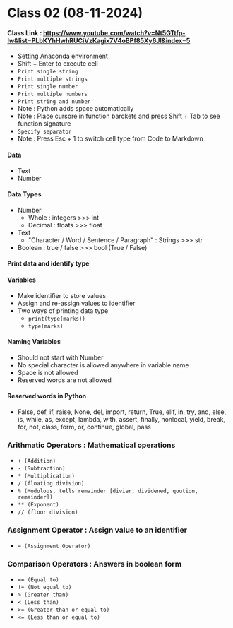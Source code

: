 # Class 02 (08-11-2024)
#### Class Link : https://www.youtube.com/watch?v=Nt5GTtfp-lw&list=PLbKYhHwhRUCiVzKagix7V4oBPf85Xy6Jl&index=5
- Setting Anaconda environment
- Shift + Enter to execute cell
- `Print single string`
- `Print multiple strings`
- `Print single number`
- `Print multiple numbers`
- `Print string and number`
- Note : Python adds space automatically
- Note : Place cursore in function barckets and press Shift + Tab to see function signature
- `Specify separator`
- Note : Press Esc + 1 to switch cell type from Code to Markdown
#### Data
- Text
- Number
#### Data Types
- Number
  - Whole    :  integers  >>>  int
  - Decimal  :  floats    >>>  float
- Text
    - "Character / Word / Sentence / Paragraph"  :  Strings  >>>  str
- Boolean    :  true / false  >>>  bool  (True / False)
#### Print data and identify type
#### Variables
- Make identifier to store values
- Assign and re-assign values to identifier
- Two ways of printing data type
  - `print(type(marks))`
  - `type(marks)`
#### Naming Variables
- Should not start with Number
- No special character is allowed anywhere in variable name
- Space is not allowed
- Reserved words are not allowed
#### Reserved words in Python
- False, def, if, raise, None, del, import, return, True, elif, in, try, and, else, is, while, as, except, lambda, with, assert, finally, nonlocal, yield, break, for, not, class, form, or, continue, global, pass
### Arithmatic Operators : Mathematical operations
- `+ (Addition)`
- `- (Subtraction)`
- `* (Multiplication)`
- `/ (floating division)`
- `% (Modolous, tells remainder [divier, dividened, qoution, remainder])`
- `** (Exponent)`
- `// (floor division)`
### Assignment Operator : Assign value to an identifier
- `= (Assignment Operator)`
### Comparison Operators : Answers in boolean form
- `== (Equal to)`
- `!= (Not equal to)`
- `> (Greater than)`
- `< (Less than)`
- `>= (Greater than or equal to)`
- `<= (Less than or equal to)`
